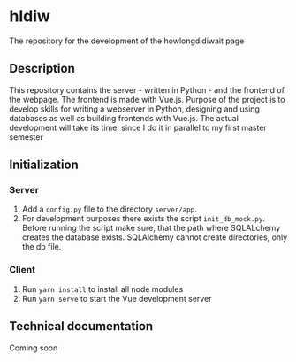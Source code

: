 # hldiw
The repository for the development of the howlongdidiwait page

## Description
This repository contains the server - written in Python - and the frontend of the webpage. The frontend is made with Vue.js.
Purpose of the project is to develop skills for writing a webserver in Python, designing and using databases as well as building frontends with Vue.js.
The actual development will take its time, since I do it in parallel to my first master semester

## Initialization
### Server
1. Add a `config.py` file to the directory `server/app`.
1. For development purposes there exists the script `init_db_mock.py`. Before running the script make sure, that the path where SQLALchemy creates the database exists. SQLAlchemy cannot create directories, only the db file.

### Client
1. Run `yarn install` to install all node modules
1. Run `yarn serve` to start the Vue development server

## Technical documentation
Coming soon

